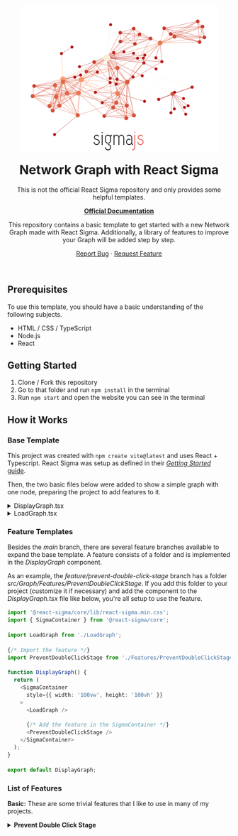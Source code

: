 <!-- PROJECT LOGO -->
<br />
<div align="center">
  <a href="https://github.com/othneildrew/Best-README-Template">
    <img src="./docs/banner.png" alt="Logo">
  </a>

  <h1 align="center" style="margin-top: 20px;">Network Graph with React Sigma</h1>

  <div>This is not the official React Sigma repository and only provides some helpful templates.</div>

  <a href="https://sim51.github.io/react-sigma/"><strong>Official Documentation</strong></a>

  <p align="center">
    This repository contains a basic template to get started with a new Network Graph made with React Sigma. Additionally, a library of features to improve your Graph will be added step by step.
    <br />     
  </p>

  <a href="https://github.com/Svenstar74/react-sigma-template/issues">Report Bug</a>
  ·
  <a href="https://github.com/Svenstar74/react-sigma-template/issues">Request Feature</a>

</div>

<br />

<!-- Prerequisites -->
## Prerequisites
To use this template, you should have a basic understanding of the following subjects.
<ul>
   <li>HTML / CSS / TypeScript</li>
   <li>Node.js</li>
   <li>React</li>
</ul>

<!-- Get Started -->
## Getting Started
1. Clone / Fork this repository
2. Go to that folder and run `npm install` in the terminal
3. Run `npm start` and open the website you can see in the terminal

<!-- How it Works -->
## How it Works
### Base Template
This project was created with `npm create vite@latest` and uses React + Typescript. React Sigma was setup as defined in their [*Getting Started* guide](https://sim51.github.io/react-sigma/docs/start-installation).

Then, the two basic files below were added to show a simple graph with one node, preparing the project to add features to it.
<details>
   <summary>DisplayGraph.tsx</summary>

```TypeScript
import '@react-sigma/core/lib/react-sigma.min.css';
import { SigmaContainer } from '@react-sigma/core';

import LoadGraph from './LoadGraph';

function DisplayGraph() {
  return (
    <SigmaContainer
      style={{ width: '100vw', height: '100vh' }}
    >
      <LoadGraph />
    </SigmaContainer>
  );
}

export default DisplayGraph;

```
   
</details>

<details>
   <summary>LoadGraph.tsx</summary>

```TypeScript
import { useEffect } from "react";
import { useLoadGraph } from "@react-sigma/core";
import Graph from "graphology";

function LoadGraph() {
  const loadGraph = useLoadGraph();

  useEffect(() => {
    const graph = new Graph();
    graph.addNode("first", { x: 0, y: 0, size: 15, label: "My first node", color: "#FA4F40" });

    loadGraph(graph);
  }, [loadGraph]);

  return null;
};

export default LoadGraph;

```
   
</details>

### Feature Templates

Besides the *main* branch, there are several feature branches available to expand the base template. A feature consists of a folder and is implemented in the *DisplayGraph* component.

As an example, the *feature/prevent-double-click-stage* branch has a folder *src/Graph/Features/PreventDoubleClickStage*. If you add this folder to your project (customize it if necessary) and add the component to the *DisplayGraph.tsx* file like below, you're all setup to use the feature.
```TypeScript
import '@react-sigma/core/lib/react-sigma.min.css';
import { SigmaContainer } from '@react-sigma/core';

import LoadGraph from './LoadGraph';

{/* Import the feature */}
import PreventDoubleClickStage from './Features/PreventDoubleClickStage/GraphEvents';

function DisplayGraph() {
  return (
    <SigmaContainer
      style={{ width: '100vw', height: '100vh' }}
    >
      <LoadGraph />

      {/* Add the feature in the SigmaContainer */}
      <PreventDoubleClickStage />
    </SigmaContainer>
  );
}

export default DisplayGraph;

```

### List of Features
**Basic:** These are some trivial features that I like to use in many of my projects.

<details>
  <summary><b>Prevent Double Click Stage</b></summary>
  
  **Branch:** `feature/prevent-double-click-stage`  
  **Description:** By default, the Sigma Graph zooms in when you double click on the stage. This feature prevents that, because sometimes I find it annoying.
</details>

